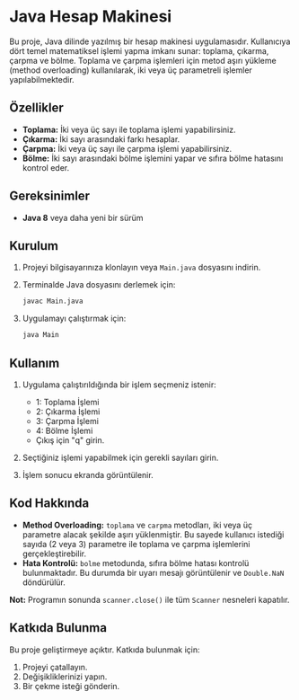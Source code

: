 # Java Hesap Makinesi

Bu proje, Java dilinde yazılmış bir hesap makinesi uygulamasıdır. Kullanıcıya dört temel matematiksel işlemi yapma imkanı sunar: toplama, çıkarma, çarpma ve bölme. Toplama ve çarpma işlemleri için metod aşırı yükleme (method overloading) kullanılarak, iki veya üç parametreli işlemler yapılabilmektedir.

## Özellikler

- **Toplama:** İki veya üç sayı ile toplama işlemi yapabilirsiniz.
- **Çıkarma:** İki sayı arasındaki farkı hesaplar.
- **Çarpma:** İki veya üç sayı ile çarpma işlemi yapabilirsiniz.
- **Bölme:** İki sayı arasındaki bölme işlemini yapar ve sıfıra bölme hatasını kontrol eder.

## Gereksinimler

- **Java 8** veya daha yeni bir sürüm

## Kurulum

1. Projeyi bilgisayarınıza klonlayın veya `Main.java` dosyasını indirin.
2. Terminalde Java dosyasını derlemek için:

    ```bash
    javac Main.java
    ```

3. Uygulamayı çalıştırmak için:

    ```bash
    java Main
    ```

## Kullanım

1. Uygulama çalıştırıldığında bir işlem seçmeniz istenir:
   - 1: Toplama İşlemi
   - 2: Çıkarma İşlemi
   - 3: Çarpma İşlemi
   - 4: Bölme İşlemi
   - Çıkış için "q" girin.

2. Seçtiğiniz işlemi yapabilmek için gerekli sayıları girin.

3. İşlem sonucu ekranda görüntülenir.

## Kod Hakkında

- **Method Overloading:** `toplama` ve `carpma` metodları, iki veya üç parametre alacak şekilde aşırı yüklenmiştir. Bu sayede kullanıcı istediği sayıda (2 veya 3) parametre ile toplama ve çarpma işlemlerini gerçekleştirebilir.
- **Hata Kontrolü:** `bolme` metodunda, sıfıra bölme hatası kontrolü bulunmaktadır. Bu durumda bir uyarı mesajı görüntülenir ve `Double.NaN` döndürülür.
  
**Not:** Programın sonunda `scanner.close()` ile tüm `Scanner` nesneleri kapatılır.

## Katkıda Bulunma

Bu proje geliştirmeye açıktır. Katkıda bulunmak için:
1. Projeyi çatallayın.
2. Değişikliklerinizi yapın.
3. Bir çekme isteği gönderin.
